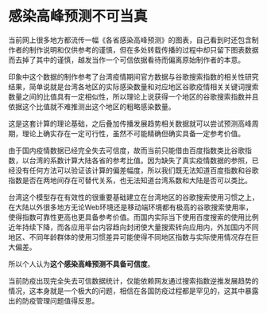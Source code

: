 # 感染高峰预测不可当真


当前网上很多地方都流传一幅《各省感染高峰预测》的图表，自己看到时还包含制作者的制作说明和仅供参考的谨慎，但在多处转载传播的过程中却只留下图表数据而去掉了其中的谨慎，越发当作一个可信依据看待而偏离原始制作者的本意。

印象中这个数据的制作参考了台湾疫情期间官方数据与谷歌搜索指数的相关性研究结果，简单说就是台湾各地区的实际感染数量和对应地区谷歌疫情相关关键词搜索数量之间的比值具有一定相似性，所以理论上说获得一个地区的谷歌搜索指数并且依据这个比值就不难推测出这个地区的粗略感染数量。

这是这套计算的理论基础，之后叠加传播发展趋势相关数据就可以尝试预测高峰周期，理论上确实存在一定可行性，虽然不可能精确但确实具备一定参考价值。

由于国内疫情数据已经完全失去可信度，故而当前只能借由百度指数类比谷歌指数，以台湾的系数计算大陆各省的参考比值。因为缺失了真实疫情数据的参照，已经没有任何方法可以验证该计算的偏差幅度，所以我们既无法知道百度指数和谷歌指数是否在两地间存在可替代关系，也无法知道台湾系数和大陆是否可以类比。

台湾这个模型存在有效性的很重要基础建立在台湾地区的谷歌搜索使用习惯之上，在大陆以外很多地方无论Web环境还是移动端环境都有极高的谷歌搜索使用率，使得指数可靠性更高也更具备参考价值。而国内实际当下使用百度搜索的使用比例近年持续下降，而各应用平台内容趋向封闭使大量搜索转向应用内，外加国内不同地区、不同年龄群体的使用习惯差异可能使得不同地区指数与实际使用情况存在巨大偏差。

所以个人认为**这个感染高峰预测不具备可信度**。

当前防疫出现完全失去可信数据统计，仅能依赖网友通过搜索指数逆推发展趋势的情况，这本身就是一个极大的问题，相信在各国防疫过程都是罕见的，这其中暴露出的防疫管理问题值得反思。
